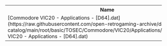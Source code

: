 <table>
<tr><th>Name</th><th>Size</th></tr>
<tr><td>[Commodore VIC20 - Applications - [D64].dat](https://raw.githubusercontent.com/open-retrogaming-archive/dat-catalog/main/root/basic/TOSEC/Commodore/VIC20/Applications/[D64]/Commodore VIC20 - Applications - [D64].dat)</td><td>12913</td></tr>
</table>
